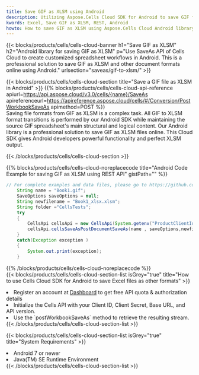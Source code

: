 ```yaml
---
title: Save GIF as XLSM using Android 
description: Utilizing Aspose.Cells Cloud SDK for Android to save GIF format file as XLSM format file. 
kwords: Excel, Save GIF as XLSM, REST, Android
howto: How to save GIF as XLSM using Aspose.Cells Cloud Android library.
---
```



{{< blocks/products/cells/cells-cloud-banner h1="Save GIF as XLSM" h2="Android library for saving GIF as XLSM" p="Use SaveAs API of Cells Cloud to create customized spreadsheet workflows in Android. This is a professional solution to save GIF as XLSM and other document formats online using Android." urlsection="saveas/gif-to-xlsm/" >}}

{{< blocks/products/cells/cells-cloud-section  title="Save a GIF file as XLSM in Android" >}}
{{% blocks/products/cells/cells-cloud-api-reference  apiurl=https://api.aspose.cloud/v3.0/cells/{name}/SaveAs  apireferenceurl=https://apireference.aspose.cloud/cells/#/Conversion/PostWorkbookSaveAs  apimethod=POST %}}
<br/>
Saving file formats from GIF as XLSM is a complex task. All GIF to XLSM format transitions is performed by our Android SDK while maintaining the source GIF spreadsheet's main structural and logical content. Our Android library is a professional solution to save GIF as XLSM files online. This Cloud SDK gives Android developers powerful functionality and perfect XLSM output.

{{< /blocks/products/cells/cells-cloud-section >}}

{{% blocks/products/cells/cells-cloud-noreplacecode title="Android Code Example for saving GIF as XLSM using REST API" gistPath="" %}}
  
```java
// For complete examples and data files, please go to https://github.com/aspose-cells-cloud/aspose-cells-cloud-android/
    String name = "Book1.gif";
    SaveOptions saveOptions = null;
    String newfilename = "Book1_xlsx.xlsm";
    String folder ="CellsTests";
    try
    {
        CellsApi cellsApi = new CellsApi(System.getenv("ProductClientId"), System.getenv("ProductClientSecret"));
        cellsApi.cellsSaveAsPostDocumentSaveAs(name , saveOptions,newfilename,false,false,folder,null,null,null,true);                       
    }
    catch(Exception exception )
    {
        System.out.print(exception);
    }
```
  
{{% /blocks/products/cells/cells-cloud-noreplacecode  %}}
<br/>
{{< blocks/products/cells/cells-cloud-section-list isGrey="true"  title="How to use Cells Cloud SDK for Android to save Excel files as other formats" >}}
<li>Register an account at <a href="https://dashboard.aspose.cloud/">Dashboard</a> to get free API quota & authorization details</li>
<li>Initialize the Cells API with your Client ID, Client Secret, Base URL, and API version.</li>
<li>Use the `postWorkbookSaveAs` method to retrieve the resulting stream.</li>
{{< /blocks/products/cells/cells-cloud-section-list >}}

{{< blocks/products/cells/cells-cloud-section-list isGrey="true"  title="System Requirements" >}}
<li>Android 7 or newer</li>
<li>Java(TM) SE Runtime Environment</li>
{{< /blocks/products/cells/cells-cloud-section-list >}}
